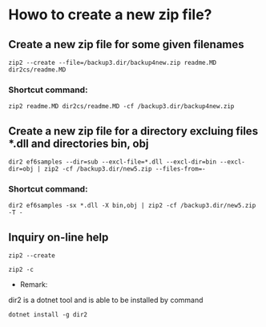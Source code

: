 # Howo to create a new zip file?

## Create a new zip file for some given filenames

    zip2 --create --file=/backup3.dir/backup4new.zip readme.MD dir2cs/readme.MD

### Shortcut command:

    zip2 readme.MD dir2cs/readme.MD -cf /backup3.dir/backup4new.zip

## Create a new zip file for a directory excluing files *.dll and directories bin, obj

    dir2 ef6samples --dir=sub --excl-file=*.dll --excl-dir=bin --excl-dir=obj | zip2 -cf /backup3.dir/new5.zip --files-from=-

### Shortcut command:

    dir2 ef6samples -sx *.dll -X bin,obj | zip2 -cf /backup3.dir/new5.zip -T -

## Inquiry on-line help

    zip2 --create

    zip2 -c

* Remark:

dir2 is a dotnet tool and is able to be installed by command

    dotnet install -g dir2
